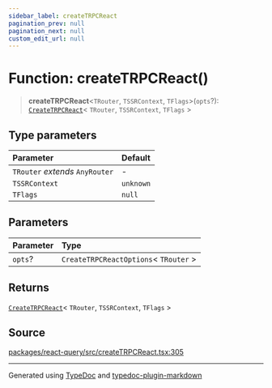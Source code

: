 ```yaml
---
sidebar_label: createTRPCReact
pagination_prev: null
pagination_next: null
custom_edit_url: null
---
```


# Function: createTRPCReact()

> **createTRPCReact**\<`TRouter`, `TSSRContext`, `TFlags`\>(`opts`?): [`CreateTRPCReact`](../04-Type%20Aliases/02-type-alias.CreateTRPCReact.md)< `TRouter`, `TSSRContext`, `TFlags` \>

## Type parameters

| Parameter                       | Default   |
| :------------------------------ | :-------- |
| `TRouter` _extends_ `AnyRouter` | -         |
| `TSSRContext`                   | `unknown` |
| `TFlags`                        | `null`    |

## Parameters

| Parameter | Type                                   |
| :-------- | :------------------------------------- |
| `opts`?   | `CreateTRPCReactOptions`< `TRouter` \> |

## Returns

[`CreateTRPCReact`](../04-Type%20Aliases/02-type-alias.CreateTRPCReact.md)< `TRouter`, `TSSRContext`, `TFlags` \>

## Source

[packages/react-query/src/createTRPCReact.tsx:305](https://github.com/trpc/trpc/blob/caccce64/packages/react-query/src/createTRPCReact.tsx#L305)

---

Generated using [TypeDoc](https://typedoc.org/) and [typedoc-plugin-markdown](https://www.npmjs.com/package/typedoc-plugin-markdown)
